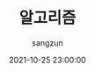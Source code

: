 ---
emoji: 🧢
title: 알고리즘
date: '2021-10-25 23:00:00'
author: sangzun
tags: 알고리즘
categories: 알고리즘
---